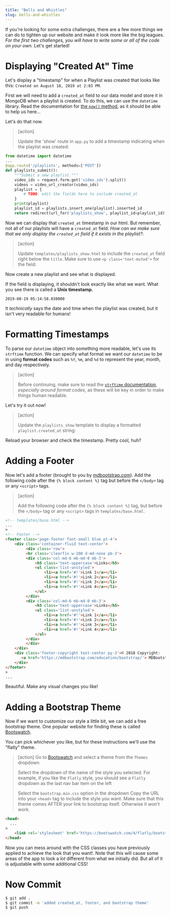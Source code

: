 ```yaml
---
title: "Bells and Whistles"
slug: bells-and-whistles
---
```


If you're looking for some extra challenges, there are a few more things we can do to tighten up our website and make it look more like the big leagues. _For the first two challenges, you will have to write some or all of the code on your own._ Let's get started!

# Displaying "Created At" Time

Let's display a "timestamp" for when a Playlist was created that looks like this: `Created on August 18, 2019 at 2:03 PM`.

First we will need to add a `created_at` field to our data model and store it in MongoDB when a playlist is created. To do this, we can use the `datetime` library. Read the documentation for [the `now()` method](https://docs.python.org/3.8/library/datetime.html#datetime.datetime.now), as it should be able to help us here...

Let's do that now.

> [action]
>
> Update the 'show' route in `app.py` to add a timestamp indicating when the playlist was created:
>
```python
from datetime import datetime
...
@app.route('/playlists', methods=['POST'])
def playlists_submit():
    """Submit a new playlist."""
    video_ids = request.form.get('video_ids').split()
    videos = video_url_creator(video_ids)
    playlist = {
        # TODO: edit the fields here to include created_at
    }
    print(playlist)
    playlist_id = playlists.insert_one(playlist).inserted_id
    return redirect(url_for('playlists_show', playlist_id=playlist_id))
```

Now we can display that `created_at` timestamp in our html. But remember, not all of our playlists will have a `created_at` field. _How can we make sure that we only display the `created_at` field if it exists in the playlist?_:

> [action]
>
> Update `templates/playlists_show.html` to include the `created_at` field right below the `title`. Make sure to use `<p class='text-muted'>` for the field:

Now create a new playlist and see what is displayed.

If the field is displaying, it shouldn't look exactly like what we want. What you see there is called a **Unix timestamp.**

`2019-08-19 05:14:58.038000`

It _technically_ says the date and time when the playlist was created, but it isn't very readable for humans!

# Formatting Timestamps

To parse our `datetime` object into something more readable, let's use its `strftime` function. We can specify what format we want our `datetime` to be in using **format codes** such as `%Y`, `%m`, and `%d` to represent the year, month, and day respectively.

> [action]
>
> Before continuing, make sure to read the [`strftime` documentation](https://docs.python.org/3.8/library/datetime.html#strftime-strptime-behavior), _especially around format codes_, as these will be key in order to make things human readable.

Let's try it out now!

> [action]
>
> Update the `playlists_show` template to display a formatted `playlist.created_at` string:


Reload your browser and check the timestamp. Pretty cool, huh?

# Adding a Footer

Now let's add a footer (brought to you by [mdbootstrap.com](mdbootstrap.com)). Add the following code after the `{% block content %}` tag but before the `</body>` tag or any `<script>` tags.

> [action]
>
> Add the following code after the `{% block content %}` tag, but before the `</body>` tag or any `<script>` tags in `templates/base.html`.
>
```html
<!-- templates/base.html -->
...
>
<!-- Footer -->
<footer class='page-footer font-small blue pt-4'>
    <div class='container-fluid text-center'>
         <div class='row'>
         <hr class='clearfix w-100 d-md-none pb-3'>
         <div class='col-md-6 mb-md-0 mb-3'>
             <h5 class='text-uppercase'>Links</h5>
             <ul class='list-unstyled'>
                 <li><a href='#!'>Link 1</a></li>
                 <li><a href='#!'>Link 2</a></li>
                 <li><a href='#!'>Link 3</a></li>
                 <li><a href='#!'>Link 4</a></li>
             </ul>
         </div>
         <div class='col-md-6 mb-md-0 mb-3'>
             <h5 class='text-uppercase'>Links</h5>
             <ul class='list-unstyled'>
                 <li><a href='#!'>Link 1</a></li>
                 <li><a href='#!'>Link 2</a></li>
                 <li><a href='#!'>Link 3</a></li>
                 <li><a href='#!'>Link 4</a></li>
             </ul>
         </div>
         </div>
    </div>
    <div class='footer-copyright text-center py-3'>© 2018 Copyright:
       <a href='https://mdbootstrap.com/education/bootstrap/'> MDBootstrap.com</a>
    </div>
</footer>
>
...
```

Beautiful. Make any visual changes you like!


# Adding a Bootstrap Theme

Now if we want to customize our style a little bit, we can add a free bootstrap theme. One popular website for finding these is called [Bootswatch](https://bootswatch.com/).

You can pick whichever you like, but for these instructions we'll use the "flatly" theme.

> [action]
> Go to [Bootswatch](https://bootswatch.com/) and select a theme from the `Themes` dropdown
>
> Select the dropdown of the name of the style you selected. For example, if you like the `Flatly` style, you should see a `Flatly` dropdown as the last nav bar item on the left
>
> Select the `bootstrap.min.css` option in the dropdown
> Copy the URL into your `<head>` tag to include the style you want. Make sure that this theme comes AFTER your link to bootstrap itself. Otherwise it won't work.
>
```html
<head>
  ...
>
    <link rel='stylesheet' href='https://bootswatch.com/4/flatly/bootstrap.min.css'>
</head>
```

Now you can mess around with the CSS classes you have previously applied to achieve the look that you want!. Note that this will cause some areas of the app to look a _lot_ different from what we initially did. But all of it is adjustable with some additional CSS!

# Now Commit

```bash
$ git add .
$ git commit -m 'added created_at, footer, and bootstrap theme'
$ git push
```
